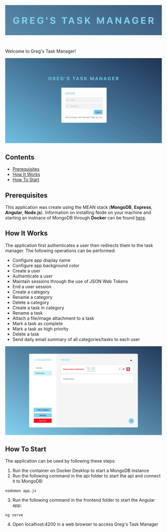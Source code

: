 <img src="assets/logo.png" alt="Greg's Task Manager Logo" width="700"/>

#

 Welcome to Greg's Task Manager!
 
 <img src="assets/frontpage.gif" alt="Greg's Task Manager Logo" width="700"/>
 
## Contents
- [Prerequisites](#Prerequisites)
- [How It Works](#How-It-Works)
- [How To Start](#How-To-Start)

## Prerequisites

This application was create using the MEAN stack (**MongoDB**, **Express**, **Angular**, **Node.js**). Information on installing Node on your machine and starting an instnace of MongoDB through **Docker** can be found [here](https://medium.com/zenofai/how-to-build-a-node-js-and-mongodb-application-with-docker-containers-15e535baabf5). 

## How It Works

The application first authenticates a user then redirects them to the task manager. The following operations can be performed:
- Configure app display name
- Configure app background color
- Create a user
- Authenticate a user
- Maintain sessions through the use of JSON Web Tokens
- End a user session
- Create a category
- Rename a category
- Delete a category
- Create a task in category
- Rename a task
- Attach a file/image attachment to a task
- Mark a task as complete
- Mark a task as high priority
- Delete a task
- Send daily email summary of all categories/tasks to each user

<img src="assets/TaskManagerScreenshot.png" alt="Greg's Task Manager Logo" width="700"/>

## How To Start

The application can be used by following these steps:
1. Run the container on Docker Desktop to start a MongoDB instance
2. Run the following command in the api folder to start the api and connect it to MongoDB:
```
nodemon app.js
```
3. Run the following command in the frontend folder to start the Angular app:
```
ng serve
```
4. Open localhost:4200 in a web browser to access Greg's Task Manager

